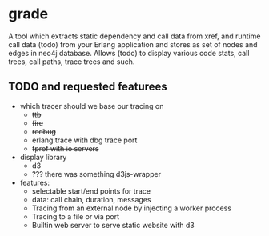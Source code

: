 # grade
A tool which extracts static dependency and call data from xref, and runtime call data (todo) from your Erlang application and stores as set of nodes and edges in neo4j database. Allows (todo) to display various code stats, call trees, call paths, trace trees and such.

## TODO and requested featurees

* which tracer should we base our tracing on
    * ~~ttb~~
    * ~~fire~~
    * ~~redbug~~
    * erlang:trace with dbg trace port
    * ~~fprof with io servers~~
* display library
    * d3
    * ??? there was something d3js-wrapper
* features:
    * selectable start/end points for trace
    * data: call chain, duration, messages
    * Tracing from an external node by injecting a worker process
    * Tracing to a file or via port
    * Builtin web server to serve static website with d3
